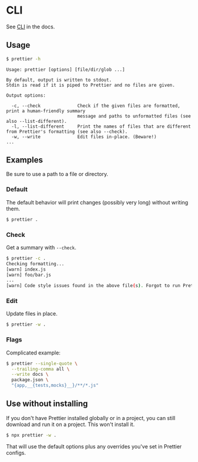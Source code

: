 # CLI

See [CLI](https://prettier.io/docs/en/cli.html) in the docs.


## Usage

```sh
$ prettier -h
```
```
Usage: prettier [options] [file/dir/glob ...]

By default, output is written to stdout.
Stdin is read if it is piped to Prettier and no files are given.

Output options:

  -c, --check              Check if the given files are formatted, print a human-friendly summary
                           message and paths to unformatted files (see also --list-different).
  -l, --list-different     Print the names of files that are different from Prettier's formatting (see also --check).
  -w, --write              Edit files in-place. (Beware!)
...
```


## Examples

Be sure to use a path to a file or directory.

### Default

The default behavior will print changes (possibly very long) without writing them.

```sh
$ prettier .
```

### Check

Get a summary with `--check`.

```sh
$ prettier -c .
Checking formatting...
[warn] index.js
[warn] foo/bar.js
...
[warn] Code style issues found in the above file(s). Forgot to run Prettier?
```

### Edit

Update files in place.

```sh
$ prettier -w .
```

### Flags

Complicated example:

```sh
$ prettier --single-quote \
  --trailing-comma all \
  --write docs \
  package.json \
  "{app,__{tests,mocks}__}/**/*.js"
```


## Use without installing

If you don't have Prettier installed globally or in a project, you can still download and run it on a project. This won't install it.

```sh
$ npx prettier -w .
```

That will use the default options plus any overrides you've set in Prettier configs.
